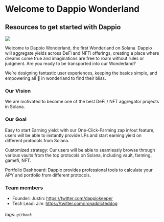 # **Welcome to Dappio Wonderland**

## Resources to get started with Dappio

![](https://hackmd.io/_uploads/BJZa3PMvc.jpg)


Welcome to Dappio Wonderland, the first Wonderland on Solana. Dappio will aggregate yields across DeFi and NFTi offerings, creating a place where dreams come true and imaginations are free to roam without rules or judgment. Are you ready to be transported into our Wonderland?

We’re designing fantastic user experiences, keeping the basics simple, and empowering all 🐰 in wonderland to find their bliss.


### Our Vision
We are motivated to become one of the best DeFi / NFT aggregator projects in Solana.


### Our Goal

Easy to start Earning yield: with our One-Click-Farming zap in/out feature, users will be able to instantly provide LPs and start earning yield on different protocols from Solana. 

Customized strategy: Our users will be able to seamlessly browse through various vaults from the top protocols on Solana, including vault, farming, gamefi, NFT.

Portfolio Dashboard: Dappio provides professional tools to calculate your APY and portfolio from different protocols.

### Team members 
- Founder: Justin: https://twitter.com/dappiokeeper 
- Tech Lead: Jim: https://twitter.com/ironaddicteddog 

###### tags: `gitbook`

